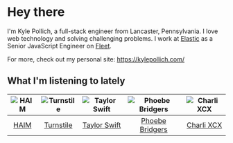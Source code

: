 # Hey there


I'm Kyle Pollich, a full-stack engineer from Lancaster, Pennsylvania. I love web technology and solving challenging problems.
I work at [Elastic](https://www.elastic.co/) as a Senior JavaScript Engineer on [Fleet](https://www.elastic.co/guide/en/fleet/current/fleet-overview.html).

For more, check out my personal site: https://kylepollich.com/

## What I'm listening to lately

<!-- begin artists -->
  |![HAIM](https://i.scdn.co/image/ab6761610000f178a688abfbbed1037befa47232)|![Turnstile](https://i.scdn.co/image/ab6761610000f178634d95df40053f9e6d9506d8)|![Taylor Swift](https://i.scdn.co/image/ab6761610000f1789e3acf1eaf3b8846e836f441)|![Phoebe Bridgers](https://i.scdn.co/image/ab6761610000f178626686e362d30246e816cc5b)|![Charli XCX](https://i.scdn.co/image/ab6761610000f178576cb43281160e345f728b71)|
  |:---:|:---:|:---:|:---:|:---:|
  |[HAIM](https://open.spotify.com/artist/4Ui2kfOqGujY81UcPrb5KE)|[Turnstile](https://open.spotify.com/artist/2qnpHrOzdmOo1S4ox3j17x)|[Taylor Swift](https://open.spotify.com/artist/06HL4z0CvFAxyc27GXpf02)|[Phoebe Bridgers](https://open.spotify.com/artist/1r1uxoy19fzMxunt3ONAkG)|[Charli XCX](https://open.spotify.com/artist/25uiPmTg16RbhZWAqwLBy5)|
<!-- end artists -->
